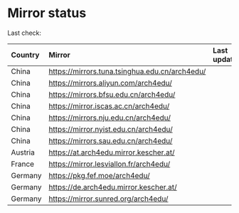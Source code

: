 <script src="./time.js"></script>
# Mirror status
Last check: <script type="text/javascript">localize(1698441255.5707977);</script>

|Country|Mirror|Last update|
|:------|:-----|:----------|
|China|https://mirrors.tuna.tsinghua.edu.cn/arch4edu/|<script type="text/javascript">localize(1698431590);</script>|
|China|https://mirrors.aliyun.com/arch4edu/|<script type="text/javascript">localize(1698431590);</script>|
|China|https://mirrors.bfsu.edu.cn/arch4edu/|<script type="text/javascript">localize(1698388713);</script>|
|China|https://mirror.iscas.ac.cn/arch4edu/|<script type="text/javascript">localize(1698388713);</script>|
|China|https://mirrors.nju.edu.cn/arch4edu/|<script type="text/javascript">localize(1698344983);</script>|
|China|https://mirror.nyist.edu.cn/arch4edu/|<script type="text/javascript">localize(1698388713);</script>|
|China|https://mirrors.sau.edu.cn/arch4edu/|<script type="text/javascript">localize(1698431590);</script>|
|Austria|https://at.arch4edu.mirror.kescher.at/|<script type="text/javascript">localize(1698431590);</script>|
|France|https://mirror.lesviallon.fr/arch4edu/|<script type="text/javascript">localize(1698388713);</script>|
|Germany|https://pkg.fef.moe/arch4edu/|<script type="text/javascript">localize(1698431590);</script>|
|Germany|https://de.arch4edu.mirror.kescher.at/|<script type="text/javascript">localize(1698431590);</script>|
|Germany|https://mirror.sunred.org/arch4edu/|<script type="text/javascript">localize(1698431590);</script>|

<script src="./tablefilter/tablefilter.js"></script>
<script src="./table.js"></script>